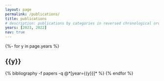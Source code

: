 ```yaml
---
layout: page
permalink: /publications/
title: publications
# description: publications by categories in reversed chronological order. generated by jekyll-scholar.
years: [2023, 2022]
nav: true
---
```

<!-- _pages/publications.md -->
<div class="publications">

{%- for y in page.years %}
  <h2 class="year">{{y}}</h2>
  {% bibliography -f papers -q @*[year={{y}}]* %}
{% endfor %}

</div>
